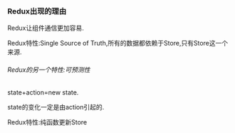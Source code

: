 ### Redux出现的理由

Redux让组件通信更加容易.

Redux特性:Single Source of Truth,所有的数据都依赖于Store,只有Store这一个来源.

###### Redux的另一个特性:可预测性

state+action=new state.

state的变化一定是由action引起的.

Redux特性:纯函数更新Store
